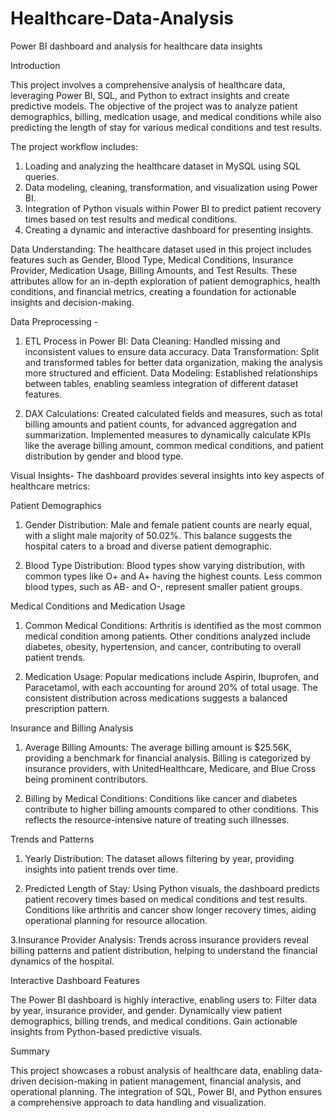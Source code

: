 # Healthcare-Data-Analysis
Power BI dashboard and analysis for healthcare data insights

Introduction

This project involves a comprehensive analysis of healthcare data, leveraging Power BI, SQL, and Python to extract insights and create predictive models. The objective of the project was to analyze patient demographics, billing, medication usage, and medical conditions while also predicting the length of stay for various medical conditions and test results.

The project workflow includes:

1. Loading and analyzing the healthcare dataset in MySQL using SQL queries.
2. Data modeling, cleaning, transformation, and visualization using Power BI.
3. Integration of Python visuals within Power BI to predict patient recovery times based on test results and medical conditions.
4. Creating a dynamic and interactive dashboard for presenting insights.



Data Understanding: The healthcare dataset used in this project includes features such as Gender, Blood Type, Medical Conditions, Insurance Provider, Medication Usage, Billing Amounts, and Test Results. These attributes allow for an in-depth exploration of patient demographics, health conditions, and financial metrics, creating a foundation for actionable insights and decision-making.


Data Preprocessing -
1. ETL Process in Power BI:
Data Cleaning: Handled missing and inconsistent values to ensure data accuracy.
Data Transformation: Split and transformed tables for better data organization, making the analysis more structured and efficient.
Data Modeling: Established relationships between tables, enabling seamless integration of different dataset features.

2. DAX Calculations:
Created calculated fields and measures, such as total billing amounts and patient counts, for advanced aggregation and summarization.
Implemented measures to dynamically calculate KPIs like the average billing amount, common medical conditions, and patient distribution by gender and blood type.



Visual Insights-
The dashboard provides several insights into key aspects of healthcare metrics:


Patient Demographics
  1. Gender Distribution: Male and female patient counts are nearly equal, with a slight male majority of 50.02%.
This balance suggests the hospital caters to a broad and diverse patient demographic.
      
  2. Blood Type Distribution: Blood types show varying distribution, with common types like O+ and A+ having the highest counts.
Less common blood types, such as AB- and O-, represent smaller patient groups.


Medical Conditions and Medication Usage
  1. Common Medical Conditions: Arthritis is identified as the most common medical condition among patients.
Other conditions analyzed include diabetes, obesity, hypertension, and cancer, contributing to overall patient trends.


  2. Medication Usage: Popular medications include Aspirin, Ibuprofen, and Paracetamol, with each accounting for around 20% of total usage.
The consistent distribution across medications suggests a balanced prescription pattern.



Insurance and Billing Analysis
  1. Average Billing Amounts: The average billing amount is $25.56K, providing a benchmark for financial analysis.
Billing is categorized by insurance providers, with UnitedHealthcare, Medicare, and Blue Cross being prominent contributors.

  2. Billing by Medical Conditions: Conditions like cancer and diabetes contribute to higher billing amounts compared to other conditions.
This reflects the resource-intensive nature of treating such illnesses.



Trends and Patterns
  1. Yearly Distribution: The dataset allows filtering by year, providing insights into patient trends over time.
  
  2. Predicted Length of Stay: Using Python visuals, the dashboard predicts patient recovery times based on medical conditions and test results.
Conditions like arthritis and cancer show longer recovery times, aiding operational planning for resource allocation.
  
  3.Insurance Provider Analysis: Trends across insurance providers reveal billing patterns and patient distribution, helping to understand the financial dynamics of the hospital.





Interactive Dashboard Features

The Power BI dashboard is highly interactive, enabling users to:
Filter data by year, insurance provider, and gender.
Dynamically view patient demographics, billing trends, and medical conditions.
Gain actionable insights from Python-based predictive visuals.




Summary 

This project showcases a robust analysis of healthcare data, enabling data-driven decision-making in patient management, financial analysis, and operational planning. The integration of SQL, Power BI, and Python ensures a comprehensive approach to data handling and visualization.



